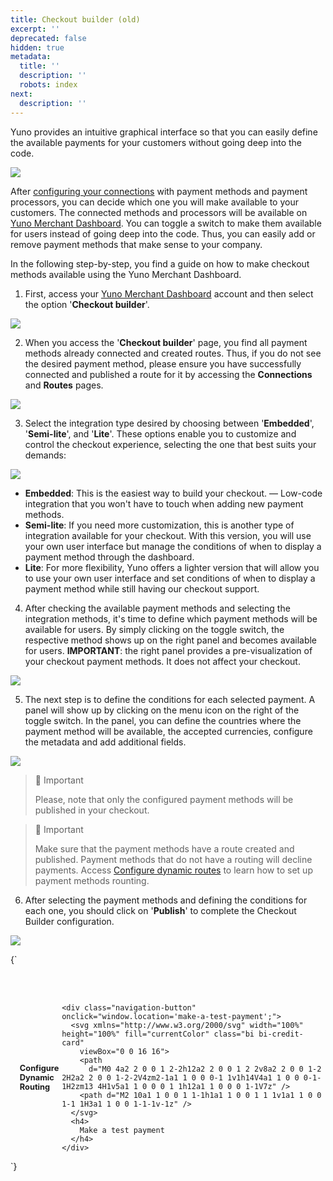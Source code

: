 ```yaml
---
title: Checkout builder (old)
excerpt: ''
deprecated: false
hidden: true
metadata:
  title: ''
  description: ''
  robots: index
next:
  description: ''
---
```

Yuno provides an intuitive graphical interface so that you can easily define the available payments for your customers without going deep into the code.

<Image align="center" src="https://files.readme.io/5a0a03a-manage_checkout_view.png" />

After [configuring your connections](docs:set-up-initial-connections) with payment methods and payment processors, you can decide which one you will make available to your customers. The connected methods and processors will be available on [Yuno Merchant Dashboard](https://auth.y.uno/u/login?state=hKFo2SB1dGdwd0VYZWxrOHpaLVdWck5FYWYtaW5GN0hhM25MNaFur3VuaXZlcnNhbC1sb2dpbqN0aWTZIExidWxTMDRSNG5qYnZQQklTN3JtY0hyME5fZDBRa25xo2NpZNkgbGNIOEVyS3A3UUl2Tkx1Y0JUOXpEQlhrbXlaN25CSnc). You can toggle a switch to make them available for users instead of going deep into the code. Thus, you can easily add or remove payment methods that make sense to your company.

In the following step-by-step, you find a guide on how to make checkout methods available using the Yuno Merchant Dashboard.

1. First, access your [Yuno Merchant Dashboard](https://auth.y.uno/u/login?state=hKFo2SB1dGdwd0VYZWxrOHpaLVdWck5FYWYtaW5GN0hhM25MNaFur3VuaXZlcnNhbC1sb2dpbqN0aWTZIExidWxTMDRSNG5qYnZQQklTN3JtY0hyME5fZDBRa25xo2NpZNkgbGNIOEVyS3A3UUl2Tkx1Y0JUOXpEQlhrbXlaN25CSnc) account and then select the option '**Checkout builder**'.

<Image align="center" src="https://raw.githubusercontent.com/writechoiceorg/yuno-images/main/doc/getStarted/manageYourCheckout/manage_checkout2.png" />

2. When you access the '**Checkout builder**' page, you find all payment methods already connected and created routes. Thus, if you do not see the desired payment method, please ensure you have successfully connected and published a route for it by accessing the **Connections** and **Routes** pages.

<Image align="center" src="https://raw.githubusercontent.com/writechoiceorg/yuno-images/main/doc/getStarted/manageYourCheckout/manage_checkout3.png" />

3. Select the integration type desired by choosing between '**Embedded**', '**Semi-lite**', and '**Lite**'. These options enable you to customize and control the checkout experience, selecting the one that best suits your demands:

<Image align="center" src="https://raw.githubusercontent.com/writechoiceorg/yuno-images/main/doc/getStarted/manageYourCheckout/manage_checkout4.png" />

* **Embedded**: This is the easiest way to build your checkout. — Low-code integration that you won't have to touch when adding new payment methods.
* **Semi-lite**: If you need more customization, this is another type of integration available for your checkout. With this version, you will use your own user interface but manage the conditions of when to display a payment method through the dashboard.
* **Lite**:  For more flexibility, Yuno offers a lighter version that will allow you to use your own user interface and set conditions of when to display a payment method while still having our checkout support.

4. After checking the available payment methods and selecting the integration methods, it's time to define which payment methods will be available for users. By simply clicking on the toggle switch, the respective method shows up on the right panel and becomes available for users. **IMPORTANT**: the right panel provides a pre-visualization of your checkout payment methods. It does not affect your checkout.

<Image align="center" src="https://raw.githubusercontent.com/writechoiceorg/yuno-images/main/doc/getStarted/manageYourCheckout/manage_checkout5.png" />

5. The next step is to define the conditions for each selected payment. A panel will show up by clicking on the menu icon on the right of the toggle switch. In the panel, you can define the countries where the payment method will be available, the accepted currencies, configure the metadata and add additional fields.

<Image align="center" src="https://raw.githubusercontent.com/writechoiceorg/yuno-images/main/doc/getStarted/manageYourCheckout/manage_checkout6.png" />

> 📘 Important
>
> Please, note that only the configured payment methods will be published in your checkout.

> 📘 Important
>
> Make sure that the payment methods have a route created and published. Payment methods that do not have a routing will decline payments. Access [Configure dynamic routes](ref:configure-dynamic-routing) to learn how to set up payment methods rounting.

6. After selecting the payment methods and defining the conditions for each one, you should click on '**Publish**' to complete the Checkout Builder configuration.

<Image align="center" src="https://files.readme.io/c4376db-manage_checkout7.png" />

<HTMLBlock>{`
<style>
  .navigation-button-shelf {
    margin: 0 0 0 0;
    display: flex;
    justify-content: space-between;
  }

  .navigation-button {
    padding: 0.3rem;
    
    border-radius: 5px;
    border: 1px solid  var(--yuno-purple);
    transition: transform .2s;
    display: flex;
    flex-direction: row;
  }

  .navigation-button:hover {
    transform: scale(1.02);
    box-shadow: 0 5px 5px  var(--yuno-purple-10);
    cursor: pointer;
  }

  .navigation-button svg {
    color: var(--yuno-purple);
    height: 25px;
    width: 25px;
  }

  .navigation-button h4 {
    font-size: 0.8rem;
    color:  var(--yuno-purple);
    margin: 0 0 0 10px;
    display: flex;
    align-items: center;
  }

  @media only screen and (max-width: 600px) {
    .navigation-button h4 {
      font-size: 0.7rem;
    }

    .navigation-button svg {
      color:  var(--yuno-purple);
      height: 20px;
      width: 20px;
    }
  }
  
  nav.Pagination1KE9HXCXYd0E {
    display: none !important;
  }
  
  /* ------------------------ define the configuration for DARK Mode ------------------------  */

  @media (prefers-color-scheme: dark) {
    .navigation-button {
      border: 1px solid  var(--yuno-purple-50);
    }

    .navigation-button:hover {
      box-shadow: none ;
    }

    .navigation-button svg {
      color: var(--yuno-purple-50);
    }

    .navigation-button h4 {
      color:  var(--yuno-purple-50);
    }
  }

  [data-color-mode="dark"] .navigation-button {
      border: 1px solid  var(--yuno-purple-50);
    }

  [data-color-mode="dark"] .navigation-button:hover {
    	box-shadow: none ;
    }

  [data-color-mode="dark"] .navigation-button svg {
      color: var(--yuno-purple-50);
    }

  [data-color-mode="dark"] .navigation-button h4 {
      color:  var(--yuno-purple-50);
    }
</style>

<body>
  <br />
  <br />
  <section class="navigation-button-shelf">
    <div class="navigation-button" onclick="window.location='configure-dynamic-routing';">
      <svg xmlns="http://www.w3.org/2000/svg" width="100%" height="100%" fill="currentColor" class="bi bi-bezier2"
        viewBox="0 0 16 16">
        <path fill-rule="evenodd"
          d="M1 2.5A1.5 1.5 0 0 1 2.5 1h1A1.5 1.5 0 0 1 5 2.5h4.134a1 1 0 1 1 0 1h-2.01c.18.18.34.381.484.605.638.992.892 2.354.892 3.895 0 1.993.257 3.092.713 3.7.356.476.895.721 1.787.784A1.5 1.5 0 0 1 12.5 11h1a1.5 1.5 0 0 1 1.5 1.5v1a1.5 1.5 0 0 1-1.5 1.5h-1a1.5 1.5 0 0 1-1.5-1.5H6.866a1 1 0 1 1 0-1h1.711a2.839 2.839 0 0 1-.165-.2C7.743 11.407 7.5 10.007 7.5 8c0-1.46-.246-2.597-.733-3.355-.39-.605-.952-1-1.767-1.112A1.5 1.5 0 0 1 3.5 5h-1A1.5 1.5 0 0 1 1 3.5v-1zM2.5 2a.5.5 0 0 0-.5.5v1a.5.5 0 0 0 .5.5h1a.5.5 0 0 0 .5-.5v-1a.5.5 0 0 0-.5-.5h-1zm10 10a.5.5 0 0 0-.5.5v1a.5.5 0 0 0 .5.5h1a.5.5 0 0 0 .5-.5v-1a.5.5 0 0 0-.5-.5h-1z" />
      </svg>
      <h4>
        Configure Dynamic Routing
      </h4>
    </div>
    
    <div class="navigation-button" onclick="window.location='make-a-test-payment';">
      <svg xmlns="http://www.w3.org/2000/svg" width="100%" height="100%" fill="currentColor" class="bi bi-credit-card"
        viewBox="0 0 16 16">
        <path
          d="M0 4a2 2 0 0 1 2-2h12a2 2 0 0 1 2 2v8a2 2 0 0 1-2 2H2a2 2 0 0 1-2-2V4zm2-1a1 1 0 0 0-1 1v1h14V4a1 1 0 0 0-1-1H2zm13 4H1v5a1 1 0 0 0 1 1h12a1 1 0 0 0 1-1V7z" />
        <path d="M2 10a1 1 0 0 1 1-1h1a1 1 0 0 1 1 1v1a1 1 0 0 1-1 1H3a1 1 0 0 1-1-1v-1z" />
      </svg>
      <h4>
        Make a test payment
      </h4>
    </div>
  </section>
</body>
`}</HTMLBlock>
